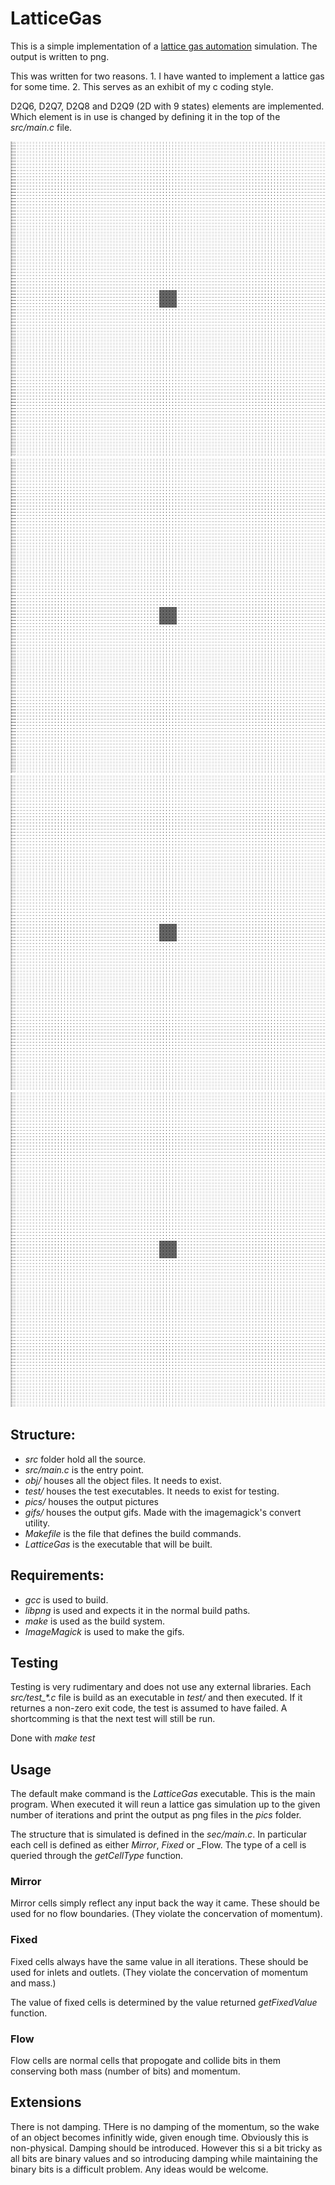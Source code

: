 # LatticeGas

This is a simple implementation of a [lattice gas automation](https://en.wikipedia.org/wiki/Lattice_gas_automaton) simulation.
The output is written to png.

This was written for two reasons. 1. I have wanted to implement a lattice gas
for some time. 2. This serves as an exhibit of my c coding style.

D2Q6, D2Q7, D2Q8 and D2Q9 (2D with 9 states) elements are implemented. Which element is in
use is changed by defining it in the top of the _src/main.c_ file.

![D2Q6](./gifs/D2Q6.gif)
![D2Q7](./gifs/D2Q7.gif)
![D2Q8](./gifs/D2Q8.gif)
![D2Q9](./gifs/D2Q9.gif)

## Structure:
* _src_ folder hold all the source. 
* _src/main.c_ is the entry point.
* _obj/_ houses all the object files. It needs to exist.
* _test/_ houses the test executables. It needs to exist for testing.
* _pics/_ houses the output pictures
* _gifs/_ houses the output gifs. Made with the imagemagick's convert utility.
* _Makefile_ is the file that defines the build commands.
* _LatticeGas_ is the executable that will be built.

## Requirements:
* _gcc_ is used to build.
* _libpng_ is used and expects it in the normal build paths.
* _make_ is used as the build system.
* _ImageMagick_ is used to make the gifs.

## Testing
Testing is very rudimentary and does not use any external libraries.
Each _src/test\_*.c_ file is build as an executable in _test/_ and then
executed. If it returnes a non-zero exit code, the test is assumed to have
failed.
A shortcomming is that the next test will still be run.

Done with _make test_

## Usage
The default make command is the _LatticeGas_ executable. This is the main
program. When executed it will reun a lattice gas simulation up to the given
number of iterations and print the output as png files in the _pics_ folder.

The structure that is simulated is defined in the _sec/main.c_. In particular
each cell is defined as either _Mirror_, _Fixed_ or _Flow. 
The type of a cell is queried through the _getCellType_ function. 

### Mirror
Mirror cells simply reflect any input back the way it came. These should be used
for no flow boundaries. (They violate the concervation of momentum).
### Fixed
Fixed cells always have the same value in all iterations. These should be used
for inlets and outlets. (They violate the concervation of momentum and mass.)

The value of fixed cells is determined by the value returned _getFixedValue_
function.
### Flow
Flow cells are normal cells that propogate and collide bits in them conserving
both mass (number of bits) and momentum.

## Extensions
There is not damping. THere is no damping of the momentum, so the wake of
an object becomes infinitly wide, given enough time. Obviously this is
non-physical. Damping should be introduced. However this si a bit tricky as all
bits are binary values and so introducing damping while maintaining the binary
bits is a difficult problem. Any ideas would be welcome.

